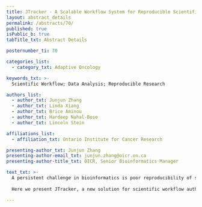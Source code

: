 ```yaml
---
title: JTracker - A Scalable Workflow System for Reproducible Scientific Analysis
layout: abstract_details
permalink: /abstracts/70/
published: true
isPublic_b: true
tabTitle_txt: Abstract Details

posternumber_ti: 70

categories_list: 
  - category_txt: Adaptive Oncology

keywords_txt: >-
  Scientific Workflow; Data Analysis; Reproducible Research

authors_list:
  - author_txt: Junjun Zhang
  - author_txt: Linda Xiang
  - author_txt: Brice Aminou
  - author_txt: Hardeep Nahal-Bose
  - author_txt: Lincoln Stein

affiliations_list:
  - affiliation_txt: Ontario Institute for Cancer Research

presenting-author_txt: Junjun Zhang
presenting-author-email_txt: junjun.zhang@oicr.on.ca
presenting-author-title_txt: OICR, Senior Bioinformatics Manager

text_txt: >-
  A persistent challenge in bioinformatics is poor reproducibility of scientific workflows. One major factor of this challenge is the difficulty of tracking full workflow execution details, including command-line parameters, software code/versions, and complex interdependent steps. Efforts have been undertaken to promote standardization and transparency of workflow definitions through emerging standards like the Common Workflow Language (CWL). However, standards and solutions for workflow execution and tracking are still lacking, resulting in a low rate of reproducible computational analysis.
  
  Here we present JTracker, a new solution for scientific workflow authoring, sharing and execution. JTracker is architected as a highly scalable client-server application. Via REST APIs, the JTracker Server provides two centrally managed services: 1) persistence of object states and 2) orchestration of workflow execution. On the client side, JTracker Workers request workflow tasks from the Server to carry out locally. One JTracker Server is able to support thousands of Workers executing jobs in massive parallelism. Every workflow component and computational step, including software code, container images, input/output data, and command-line parameters will be automatically recorded and archived allowing the full history to be replayed. To ensure interoperability, JTracker will be compliant with applicable standards, such as the Workflow Execution Service (WES) developed by the GA4GH.

---
```

